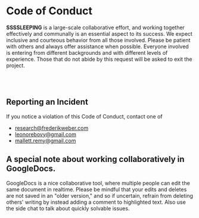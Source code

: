 # Code of Conduct

**SSSSLEEPING** is a large-scale collaborative effort, and working together effectively and communally is an essential aspect to its success. We expect inclusive and courteous behavior from all those involved. Please be patient with others and always offer assistance when possible. Everyone involved is entering from different backgrounds and with different levels of experience. Those that do not abide by this request will be asked to exit the project.

<br><br>

## Reporting an Incident
If you notice a violation of this Code of Conduct, contact one of
- research@frederikweber.com
- leonorebovy@gmail.com
- mallett.remy@gmail.com

## A special note about working collaboratively in GoogleDocs.
GoogleDocs is a nice collaborative tool, where multiple people can edit the same document in realtime. Please be mindful that your edits and deletes are not saved in an "older version," and so if uncertain, refrain from deleting others' writing by instead adding a comment to highlighted text. Also use the side chat to talk about quickly solvable issues.
